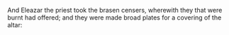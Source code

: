And Eleazar the priest took the brasen censers, wherewith they that were burnt had offered; and they were made broad plates for a covering of the altar:
